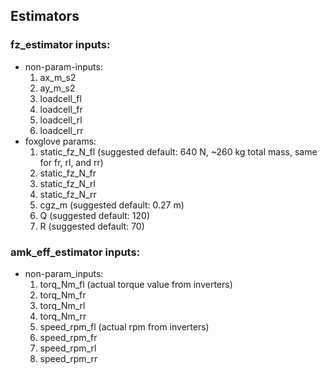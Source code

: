 ## Estimators

### fz_estimator inputs:  
- non-param-inputs:  
   1. ax_m_s2
   2. ay_m_s2
   3. loadcell_fl
   4. loadcell_fr
   5. loadcell_rl
   6. loadcell_rr
- foxglove params:
  1. static_fz_N_fl (suggested default: 640 N, ~260 kg total mass, same for fr, rl, and rr)
  2. static_fz_N_fr
  3. static_fz_N_rl
  4. static_fz_N_rr
  5. cgz_m (suggested default: 0.27 m)
  6. Q (suggested default: 120)
  7. R (suggested default: 70)
 
### amk_eff_estimator inputs:
- non-param_inputs:
  1. torq_Nm_fl (actual torque value from inverters)
  2. torq_Nm_fr
  3. torq_Nm_rl
  4. torq_Nm_rr
  5. speed_rpm_fl (actual rpm from inverters)
  6. speed_rpm_fr
  7. speed_rpm_rl
  8. speed_rpm_rr
